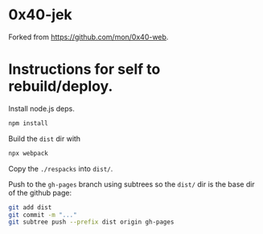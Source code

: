 # 0x40-jek

Forked from https://github.com/mon/0x40-web.

# Instructions for self to rebuild/deploy.

Install node.js deps.

```bash
npm install
```

Build the `dist` dir with

```bash
npx webpack
```

Copy the `./respacks` into `dist/`.

Push to the `gh-pages` branch using subtrees so the `dist/` dir is the base dir of the github page:

```bash
git add dist
git commit -m "..."
git subtree push --prefix dist origin gh-pages
```
